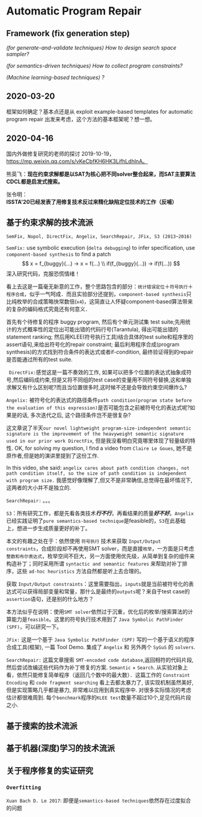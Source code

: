 # Automatic Program Repair

## Framework (fix generation step)

*(for generate-and-validate techniques) How to design search space sampler?*

*(for semantics-driven techniques) How to collect program constraints?*

*(Machine learning-based techniques) ?*

## 2020-03-20

框架如何确定？基本点还是从 exploit example-based templates for automatic program repair 出发来考虑，这个方法的基本框架呢？想一想。

## 2020-04-16

国内外做修复研究的老师的探讨 2019-10-19，https://mp.weixin.qq.com/s/vKeCbfKH6HK3LifhLdhlnA。

熊英飞：**现在约束求解都是以SAT为核心把不同solver整合起来，而SAT主要算法CDCL都是启发式搜索。**

张令明：**ISSTA'20已经发表了用修复技术反过来精化缺陷定位技术的工作（反哺）**

## 基于约束求解的技术流派

`SemFix, Nopol, DirectFix, Angelix, SearchRepair, JFix, S3 (2013~2016)`

`SemFix:` use symbolic execution (`delta debugging`) to infer specification,  use `component-based synthesis` to find a patch
$$
x = f_{buggy}(...) → x = f(...) \\
if(f_{buggy}(...)) → if(f(...))
$$
深入研究代码，克服恐慌情绪！

看上去这是一篇毫无新意的工作，整个思路包含的部分：`统计错误定位`＋`符号执行`＋`程序合成`，似乎一气呵成．而且实验部分还提到，`component-based synthesis`只比纯枚举的合成策略快常数倍(`x4`)，这简直让人怀疑component-based算法带来的复杂的编码格式究竟还有何意义．

首先有个待修复的程序 buggy program, 然后有个单元测试集 test suite;先用统计的方式概率性的定位出可能出错的代码行号(Tarantula), 得出可能出错的 statement ranking; 然后用KLEE(符号执行工具)结合具体的test suite和程序里的assert语句,来给出符号化的repair constraint; 最后利用程序合成(program synthesis)的方式找到符合条件的表达式或者if-condition, 最终验证得到的repair是否能通过所有的test suite.

` DirectFix:`感觉这是一篇不奏效的工作, 如果可以把多个位置的表达式抽象成符号,然后编码成约束,但是又将不同组的test  case的变量用不同符号替换,这和单独求解又有什么区别呢?而且当位置很多时,这时候不还是会导致约束空间爆炸么?

`Angelix:` 被符号化的表达式的路径条件`path condition(program state before the evaluation of this expression)`是否可能包含之前被符号化的表达式呢?如果是的话, 多次迭代之后, 这个路径条件岂不是很复杂?

这文章说了半天`our novel lightweight program-size-independent semantic signature is the improvement of the heavyweight semantic signature used in our prior work DirectFix`, 但是我没看明白究竟哪里体现了轻量级的特性. OK, for solving my question, I find a video from `Claire Le Goues`, 她不是原作者,但是她的演讲里提到了这份工作.

In this video, she said: `angelix cares about path condition changes, not path condition itself, so the size of path condition is independent with program size.` 我感觉好像理解了,但又不是非常确信,总觉得在最坏情况下,这两者的大小并不是独立的.

`SearchRepair:`  。。。

`S3`：所有研究工作，都是先看各类技术***行不行***，再看结果的质量***好不好***。`Angelix`已经实践证明了`pure semantics-based technique`是feasible的，`S3`在此基础上，想进一步生成质量更好的补丁。

本文的有趣之处在于：依然使用 `符号执行` 技术来获取 `Input/Output constraints`，合成阶段却不再使用SMT solver，而是直接`枚举`，一方面是只考虑 `整数和布尔表达式`，枚举空间不巨大，另一方面使用优先级，从简单到复杂的组件来构造补丁；同时采用所谓 `syntactic and semantic features` 来帮助对补丁排序，这些 `ad-hoc heuristics` 方法自然都是听上去合理的。

获取 `Input/Output constraints`：这里需要指出，`inputs`就是当前被符号化的表达式可以获得局部变量和常量，那什么是最终的`outputs`呢？来自于test case的`assertion`语句，还是别的什么地方？

本方法似乎在说明：使用`SMT solver`依然过于沉重，优化后的枚举/搜索算法的计算能力是`feasible`。这里的符号执行技术用到了 `Java Symbolic PathFinder (SPF)`，可以研究一下。

`JFix:` 这是一个基于 `Java Symbolic PathFinder (SPF)` 写的一个基于语义的程序合成工具(框架), 一篇 Tool Demo. 集成了 `Angelix` 和 另外两个 `SyGuS` 的 `solvers`.

`SearchRepair:`  这篇文章搜索 `SMT-encoded code database`,返回相符的代码片段, 然后尝试改编这些代码作为补丁修复的方案. `Semantic` + `Search`. 从实验对象上看，依然只能修复简单程序（返回几个数中的最大数）．这篇工作的 `Constraint Encoding` 和 `code fragment searching` 看上去都太暴力了, 该实现机制虽然美好, 但是实现策略几乎都是暴力, 非常难以应用到真实程序中.  对很多实际情况的考虑估计都很难周到. 每个`benchmark`程序的`KLEE test`数量不超过10个,足见代码片段之小.

## 基于搜索的技术流派




##  基于机器(深度)学习的技术流派



## 关于程序修复的实证研究

### `Overfitting`

`Xuan Bach D. Le 2017`: 即便是`semantics-based techniques`依然存在过度拟合的问题